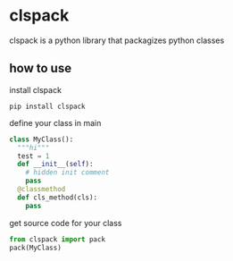 # clspack
clspack is a python library that packagizes python classes

## how to use 
install clspack
```
pip install clspack
```

define your class in main

```python
class MyClass():
  """hi"""
  test = 1
  def __init__(self):
    # hidden init comment
    pass
  @classmethod
  def cls_method(cls):
    pass
```
get source code for your class
```python
from clspack import pack
pack(MyClass)
```
